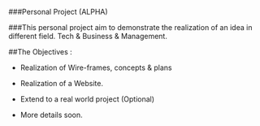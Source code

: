 ###Personal Project (ALPHA)

###This personal project aim to demonstrate the realization of an idea in different field. Tech & Business & Management.

##The Objectives :
- Realization of Wire-frames, concepts & plans
- Realization of a Website.
- Extend to a real world project (Optional)

- More details soon.